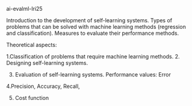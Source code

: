 ai-evalml-Iri25

Introduction to the development of self-learning systems. Types of problems that can be solved with machine learning methods (regression and classification). 
Measures to evaluate their performance methods.

Theoretical aspects:

1.Classification of problems that require machine learning methods.
2. Designing self-learning systems.

3. Evaluation of self-learning systems. Performance values: Error

4.Precision, Accuracy, Recall,

5. Cost function
